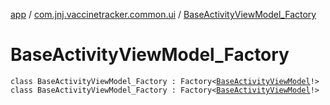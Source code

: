 [app](../../index.md) / [com.jnj.vaccinetracker.common.ui](../index.md) / [BaseActivityViewModel_Factory](./index.md)

# BaseActivityViewModel_Factory

`class BaseActivityViewModel_Factory : Factory<`[`BaseActivityViewModel`](../-base-activity-view-model/index.md)`!>`
`class BaseActivityViewModel_Factory : Factory<`[`BaseActivityViewModel`](../-base-activity-view-model/index.md)`!>`
